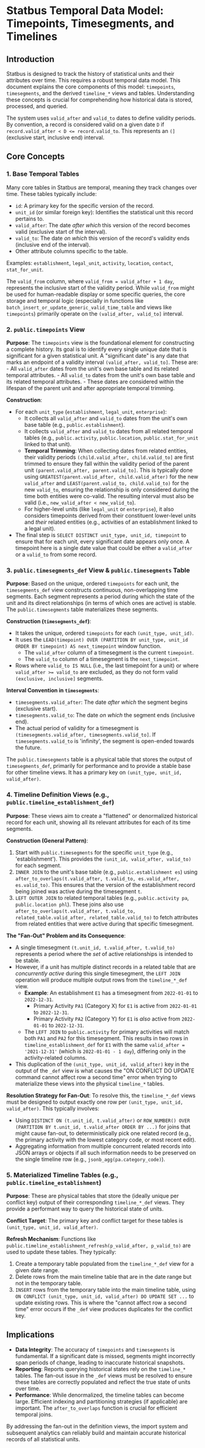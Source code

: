# Statbus Temporal Data Model: Timepoints, Timesegments, and Timelines

## Introduction

Statbus is designed to track the history of statistical units and their attributes over time. This requires a robust temporal data model. This document explains the core components of this model: `timepoints`, `timesegments`, and the derived `timeline_*` views and tables. Understanding these concepts is crucial for comprehending how historical data is stored, processed, and queried.

The system uses `valid_after` and `valid_to` dates to define validity periods. By convention, a record is considered valid on a given date `D` if `record.valid_after < D <= record.valid_to`. This represents an `(]` (exclusive start, inclusive end) interval.

## Core Concepts

### 1. Base Temporal Tables

Many core tables in Statbus are temporal, meaning they track changes over time. These tables typically include:
- `id`: A primary key for the specific version of the record.
- `unit_id` (or similar foreign key): Identifies the statistical unit this record pertains to.
- `valid_after`: The date *after which* this version of the record becomes valid (exclusive start of the interval).
- `valid_to`: The date *on which* this version of the record's validity ends (inclusive end of the interval).
- Other attribute columns specific to the table.

Examples: `establishment`, `legal_unit`, `activity`, `location`, `contact`, `stat_for_unit`.

The `valid_from` column, where `valid_from = valid_after + 1 day`, represents the inclusive start of the validity period. While `valid_from` might be used for human-readable display or some specific queries, the core storage and temporal logic (especially in functions like `batch_insert_or_update_generic_valid_time_table` and views like `timepoints`) primarily operate on the `(valid_after, valid_to]` interval.

### 2. `public.timepoints` View

**Purpose**: The `timepoints` view is the foundational element for constructing a complete history. Its goal is to identify every single unique date that is significant for a given statistical unit. A "significant date" is any date that marks an endpoint of a validity interval `(valid_after, valid_to]`. These are:
    - All `valid_after` dates from the unit's own base table and its related temporal attributes.
    - All `valid_to` dates from the unit's own base table and its related temporal attributes.
    - These dates are considered within the lifespan of the parent unit and after appropriate temporal trimming.

**Construction**:
- For each `unit_type` (`establishment`, `legal_unit`, `enterprise`):
    - It collects all `valid_after` and `valid_to` dates from the unit's own base table (e.g., `public.establishment`).
    - It collects `valid_after` and `valid_to` dates from all related temporal tables (e.g., `public.activity`, `public.location`, `public.stat_for_unit` linked to that unit).
    - **Temporal Trimming**: When collecting dates from related entities, their validity periods `(child.valid_after, child.valid_to]` are first trimmed to ensure they fall within the validity period of the parent unit `(parent.valid_after, parent.valid_to]`. This is typically done using `GREATEST(parent.valid_after, child.valid_after)` for the new `valid_after` and `LEAST(parent.valid_to, child.valid_to)` for the new `valid_to`, ensuring the relationship is only considered during the time both entities were co-valid. The resulting interval must also be valid (i.e., `new_valid_after < new_valid_to`).
    - For higher-level units (like `legal_unit` or `enterprise`), it also considers timepoints derived from their constituent lower-level units and *their* related entities (e.g., activities of an establishment linked to a legal unit).
- The final step is `SELECT DISTINCT unit_type, unit_id, timepoint` to ensure that for each unit, every significant date appears only once. A timepoint here is a single date value that could be either a `valid_after` or a `valid_to` from some record.

### 3. `public.timesegments_def` View & `public.timesegments` Table

**Purpose**: Based on the unique, ordered `timepoints` for each unit, the `timesegments_def` view constructs continuous, non-overlapping time segments. Each segment represents a period during which the state of the unit and its direct relationships (in terms of which ones are active) is stable. The `public.timesegments` table materializes these segments.

**Construction (`timesegments_def`)**:
- It takes the unique, ordered `timepoints` for each `(unit_type, unit_id)`.
- It uses the `LEAD(timepoint) OVER (PARTITION BY unit_type, unit_id ORDER BY timepoint) AS next_timepoint` window function.
    - The `valid_after` column of a timesegment is the current `timepoint`.
    - The `valid_to` column of a timesegment is the `next_timepoint`.
- Rows where `valid_to IS NULL` (i.e., the last timepoint for a unit) or where `valid_after >= valid_to` are excluded, as they do not form valid `(exclusive, inclusive]` segments.

**Interval Convention in `timesegments`**:
- `timesegments.valid_after`: The date *after which* the segment begins (exclusive start).
- `timesegments.valid_to`: The date *on which* the segment ends (inclusive end).
- The actual period of validity for a timesegment is `(timesegments.valid_after, timesegments.valid_to]`. If `timesegments.valid_to` is 'infinity', the segment is open-ended towards the future.

The `public.timesegments` table is a physical table that stores the output of `timesegments_def`, primarily for performance and to provide a stable base for other timeline views. It has a primary key on `(unit_type, unit_id, valid_after)`.

### 4. Timeline Definition Views (e.g., `public.timeline_establishment_def`)

**Purpose**: These views aim to create a "flattened" or denormalized historical record for each unit, showing all its relevant attributes for each of its time segments.

**Construction (General Pattern)**:
1.  Start with `public.timesegments` for the specific `unit_type` (e.g., 'establishment'). This provides the `(unit_id, valid_after, valid_to)` for each segment.
2.  `INNER JOIN` to the unit's base table (e.g., `public.establishment es`) using `after_to_overlaps(t.valid_after, t.valid_to, es.valid_after, es.valid_to)`. This ensures that the version of the establishment record being joined was active during the timesegment `t`.
3.  `LEFT OUTER JOIN` to related temporal tables (e.g., `public.activity pa`, `public.location phl`). These joins also use `after_to_overlaps(t.valid_after, t.valid_to, related_table.valid_after, related_table.valid_to)` to fetch attributes from related entities that were active during that specific timesegment.

**The "Fan-Out" Problem and its Consequence**:
- A single timesegment `(t.unit_id, t.valid_after, t.valid_to)` represents a period where the *set* of active relationships is intended to be stable.
- However, if a unit has multiple distinct records in a related table that are *concurrently active* during this single timesegment, the `LEFT JOIN` operation will produce multiple output rows from the `timeline_*_def` view.
    - **Example**: An establishment `E1` has a timesegment from `2022-01-01` to `2022-12-31`.
        - Primary Activity `PA1` (Category X) for `E1` is active from `2022-01-01` to `2022-12-31`.
        - Primary Activity `PA2` (Category Y) for `E1` is *also* active from `2022-01-01` to `2022-12-31`.
    - The `LEFT JOIN` to `public.activity` for primary activities will match both `PA1` and `PA2` for this timesegment. This results in two rows in `timeline_establishment_def` for `E1` with the same `valid_after = '2021-12-31'` (which is `2022-01-01 - 1 day`), differing only in the activity-related columns.
- This duplication of the `(unit_type, unit_id, valid_after)` key in the output of the `_def` view is what causes the "ON CONFLICT DO UPDATE command cannot affect row a second time" error when trying to materialize these views into the physical `timeline_*` tables.

**Resolution Strategy for Fan-Out**:
To resolve this, the `timeline_*_def` views must be designed to output exactly one row per `(unit_type, unit_id, valid_after)`. This typically involves:
-   Using `DISTINCT ON (t.unit_id, t.valid_after)` or `ROW_NUMBER() OVER (PARTITION BY t.unit_id, t.valid_after ORDER BY ...)` for joins that might cause fan-out, to deterministically pick one related record (e.g., the primary activity with the lowest category code, or most recent edit).
-   Aggregating information from multiple concurrent related records into JSON arrays or objects if all such information needs to be preserved on the single timeline row (e.g., `jsonb_agg(pa.category_code)`).

### 5. Materialized Timeline Tables (e.g., `public.timeline_establishment`)

**Purpose**: These are physical tables that store the (ideally unique per conflict key) output of their corresponding `timeline_*_def` views. They provide a performant way to query the historical state of units.

**Conflict Target**: The primary key and conflict target for these tables is `(unit_type, unit_id, valid_after)`.

**Refresh Mechanism**: Functions like `public.timeline_establishment_refresh(p_valid_after, p_valid_to)` are used to update these tables. They typically:
1.  Create a temporary table populated from the `timeline_*_def` view for a given date range.
2.  Delete rows from the main timeline table that are in the date range but not in the temporary table.
3.  `INSERT` rows from the temporary table into the main timeline table, using `ON CONFLICT (unit_type, unit_id, valid_after) DO UPDATE SET ...` to update existing rows. This is where the "cannot affect row a second time" error occurs if the `_def` view produces duplicates for the conflict key.

## Implications

-   **Data Integrity**: The accuracy of `timepoints` and `timesegments` is fundamental. If a significant date is missed, segments might incorrectly span periods of change, leading to inaccurate historical snapshots.
-   **Reporting**: Reports querying historical states rely on the `timeline_*` tables. The fan-out issue in the `_def` views must be resolved to ensure these tables are correctly populated and reflect the true state of units over time.
-   **Performance**: While denormalized, the timeline tables can become large. Efficient indexing and partitioning strategies (if applicable) are important. The `after_to_overlaps` function is crucial for efficient temporal joins.

By addressing the fan-out in the definition views, the import system and subsequent analytics can reliably build and maintain accurate historical records of all statistical units.
